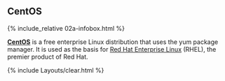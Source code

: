 ## CentOS
{% include_relative 02a-infobox.html %}

[**CentOS**](https://www.centos.org/) is a free enterprise Linux distribution that uses the yum package manager. It is used as the basis for [Red Hat Enterprise Linux](https://www.redhat.com/en/technologies/linux-platforms/enterprise-linux) (RHEL), the premier product of Red Hat.

{% include Layouts/clear.html %}
